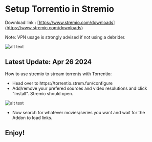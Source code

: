 # Setup Torrentio in Stremio

Download link : [https://www.stremio.com/downloads](https://www.stremio.com/downloads)

Note: VPN usage is strongly advised if not using a debrider.

![alt text](https://i.imgur.com/Berb9mU.png)

## Latest Update: Apr 26 2024

How to use stremio to stream torrents with Torrentio:

<p align="left">
  <ul>
    <li>Head over to https://torrentio.strem.fun/configure</li>
    <li>Add/remove your prefered sources and video resolutions and click "Install". Stremio should open.</li>
  </ul>
</p>
  
![alt text](https://i.imgur.com/9S27HkW.png)

<p align="left">
  <ul>
    <li>Now search for whatever movies/series you want and wait for the Addon to load links.</li>
  </ul>
</p>

## Enjoy!
